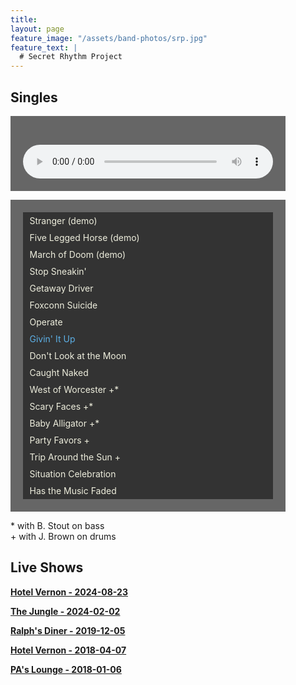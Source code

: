 ```yaml
---
title: 
layout: page
feature_image: "/assets/band-photos/srp.jpg"
feature_text: |
  # Secret Rhythm Project
---
```


<style>
#playlist,audio{
  background:#666;
  width:400px;
  max-width: 100%;
  padding:20px;
}
audio {height: 80px; }
.active a{color:#5DB0E6;text-decoration:none;}
#playlist { list-style: none; }
#playlist li { margin-left: 0 !important; }
.pli {
  color:#eeeedd;
  background:#333;
  padding:5px;
  display:block;
  background-image:none !important;
  text-decoration:none;
  padding-left: 0.75em;
}
</style>

<script src="/assets/js/jquery-3.6.0.slim.min.js"></script>
<script src="/assets/js/playlist.js"></script>

## Singles

<audio id="audio" preload="auto" tabindex="0" controls="" >
  <source src="/assets/music/SRP_Singles_StopSneaking.mp3">
  Sorry, your browser does not support HTML Audio.
</audio>

<ul id="playlist">
	<li>
		<a href="/assets/music/SRP_Demo_Stranger.mp3" class="pli">
				Stranger (demo)
		</a>
	</li>
	<li>
		<a href="/assets/music/SRP_Demo_FiveLeggedHorse.mp3" class="pli">
				Five Legged Horse (demo)
		</a>
	</li>
	<li>
		<a href="/assets/music/SRP_Demo_MarchOfDoom.mp3" class="pli">
				March of Doom (demo)
		</a>
	</li>
	<li>
		<a href="/assets/music/SRP_Singles_StopSneaking.mp3" class="pli">
				Stop Sneakin'
		</a>
	</li>
	<li>
		<a href="/assets/music/SRP_Singles_GetawayDriver.mp3" class="pli">
				Getaway Driver
		</a>
	</li>
	<li>
		<a href="/assets/music/SRP_Singles_FoxConnSuicide.mp3" class="pli">
				Foxconn Suicide
		</a>
	</li>
	<li>
		<a href="/assets/music/SRP_Singles_Operate.mp3" class="pli">
				Operate
		</a>
	</li>
	<li class="active">
		<a href="/assets/music/SRP_Singles_GivinItUp.mp3" class="pli">
				Givin' It Up
		</a>
	</li>
	<li>
		<a href="/assets/music/SRP_Singles_DontLookAtTheMoon.mp3" class="pli">
				Don't Look at the Moon
		</a>
	</li>
	<li>
		<a href="/assets/music/SRP_Singles_CaughtNaked.mp3" class="pli">
				Caught Naked
		</a>
	</li>
	<li>
		<a href="/assets/music/SRP_Singles_WestOfWorcester.mp3" class="pli">
				West of Worcester +*
		</a>
	</li>
	<li>
		<a href="/assets/music/SRP_Singles_ScaryFaces.mp3" class="pli">
				Scary Faces +*
		</a>
	</li>
	<li>
		<a href="/assets/music/SRP_Singles_BabyAligator.mp3" class="pli">
				Baby Alligator +*
		</a>
	</li>
	<li>
		<a href="/assets/music/SRP_Singles_PartyFavors.mp3" class="pli">
				Party Favors +
		</a>
	</li>
	<li>
		<a href="/assets/music/SRP_Singles_TripAroundTheSun.mp3" class="pli">
				Trip Around the Sun +
		</a>
	</li>
	<li>
		<a href="/assets/music/SRP_Singles_SituationCelebration.mp3" class="pli">
				Situation Celebration
		</a>
	</li>
	<li>
		<a href="/assets/music/SRP_Singles_HasTheMusicFaded.mp3" class="pli">
				Has the Music Faded
		</a>
	</li>
</ul>

\* with B. Stout on bass<br>
\+ with J. Brown on drums

## Live Shows

**[Hotel Vernon - 2024-08-23](/shows/2024-08-23-hotel-vernon/)**

**[The Jungle - 2024-02-02](/shows/2022-02-04-the-jungle/)**

**[Ralph's Diner - 2019-12-05](/shows/2019-12-05-ralphs/)**

**[Hotel Vernon - 2018-04-07](/shows/2018-04-07-hotel-vernon/)**

**[PA's Lounge - 2018-01-06](/shows/2018-01-06-pas-lounge/)**
